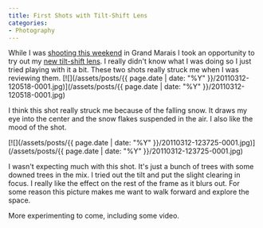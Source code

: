 ```yaml
---
title: First Shots with Tilt-Shift Lens
categories:
- Photography
---
```


While I was [shooting this weekend](/thingelstad/me-shooting-on-artists-point) in Grand Marais I took an opportunity to try out my [new tilt-shift lens](/thingelstad/tilt-shift-lens). I really didn't know what I was doing so I just tried playing with it a bit. These two shots really struck me when I was reviewing them.
[![](/assets/posts/{{ page.date | date: "%Y" }}/20110312-120518-0001.jpg)](/assets/posts/{{ page.date | date: "%Y" }}/20110312-120518-0001.jpg)

I think this shot really struck me because of the falling snow. It draws my eye into the center and the snow flakes suspended in the air. I also like the mood of the shot.

[![](/assets/posts/{{ page.date | date: "%Y" }}/20110312-123725-0001.jpg)](/assets/posts/{{ page.date | date: "%Y" }}/20110312-123725-0001.jpg)

I wasn't expecting much with this shot. It's just a bunch of trees with some downed trees in the mix. I tried out the tilt and put the slight clearing in focus. I really like the effect on the rest of the frame as it blurs out. For some reason this picture makes me want to walk forward and explore the space.

More experimenting to come, including some video.
